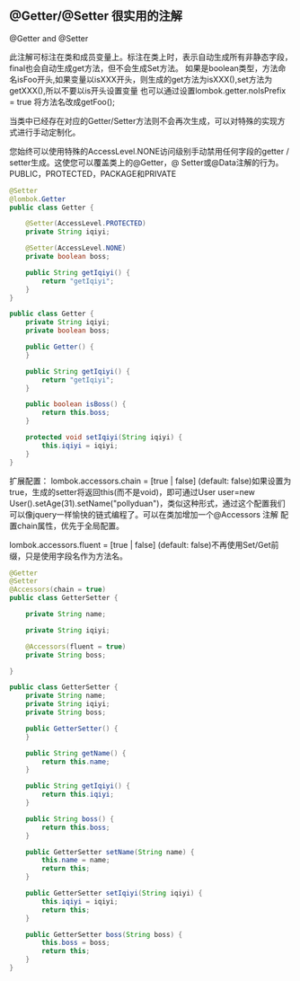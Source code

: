 ## @Getter/@Setter 很实用的注解
@Getter and @Setter

此注解可标注在类和成员变量上。标注在类上时，表示自动生成所有非静态字段，final也会自动生成get方法，但不会生成Set方法。
如果是boolean类型，方法命名isFoo开头,如果变量以isXXX开头，则生成的get方法为isXXX(),set方法为getXXX(),所以不要以is开头设置变量
也可以通过设置lombok.getter.noIsPrefix = true
将方法名改成getFoo();


当类中已经存在对应的Getter/Setter方法则不会再次生成，可以对特殊的实现方式进行手动定制化。

您始终可以使用特殊的AccessLevel.NONE访问级别手动禁用任何字段的getter / setter生成。这使您可以覆盖类上的@Getter，@ Setter或@Data注解的行为。
PUBLIC，PROTECTED，PACKAGE和PRIVATE

```java
@Setter
@lombok.Getter
public class Getter {

    @Setter(AccessLevel.PROTECTED)
    private String iqiyi;

    @Setter(AccessLevel.NONE)
    private boolean boss;

    public String getIqiyi() {
        return "getIqiyi";
    }
}
```
```java
public class Getter {
    private String iqiyi;
    private boolean boss;

    public Getter() {
    }

    public String getIqiyi() {
        return "getIqiyi";
    }

    public boolean isBoss() {
        return this.boss;
    }

    protected void setIqiyi(String iqiyi) {
        this.iqiyi = iqiyi;
    }
}
```

扩展配置：
lombok.accessors.chain = [true | false] (default: false)如果设置为true，生成的setter将返回this(而不是void)，即可通过User user=new User().setAge(31).setName("pollyduan")，类似这种形式，通过这个配置我们可以像jquery一样愉快的链式编程了。可以在类加增加一个@Accessors 注解 配置chain属性，优先于全局配置。

lombok.accessors.fluent = [true | false] (default: false)不再使用Set/Get前缀，只是使用字段名作为方法名。
```java
@Getter
@Setter
@Accessors(chain = true)
public class GetterSetter {

    private String name;

    private String iqiyi;

    @Accessors(fluent = true)
    private String boss;

}
```
```java
public class GetterSetter {
    private String name;
    private String iqiyi;
    private String boss;

    public GetterSetter() {
    }

    public String getName() {
        return this.name;
    }

    public String getIqiyi() {
        return this.iqiyi;
    }

    public String boss() {
        return this.boss;
    }

    public GetterSetter setName(String name) {
        this.name = name;
        return this;
    }

    public GetterSetter setIqiyi(String iqiyi) {
        this.iqiyi = iqiyi;
        return this;
    }

    public GetterSetter boss(String boss) {
        this.boss = boss;
        return this;
    }
}
```


